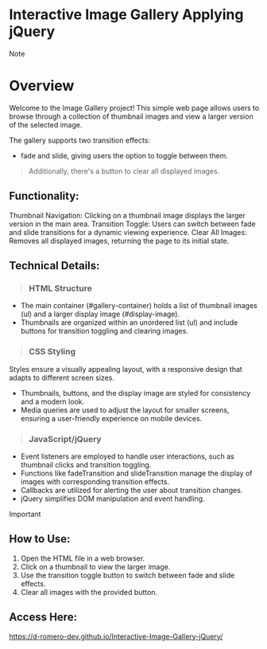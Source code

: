 # Interactive Image Gallery Applying jQuery
>[!NOTE]
># Overview
> Welcome to the Image Gallery project!
>This simple web page allows users to browse through a collection of thumbnail images and view a larger version of the selected image.
>
>The gallery supports two transition effects:
>
>- fade and slide, giving users the option to toggle between them.
>
>> Additionally, there's a button to clear all displayed images.

## Functionality:
Thumbnail Navigation: Clicking on a thumbnail image displays the larger version in the main area.
Transition Toggle: Users can switch between fade and slide transitions for a dynamic viewing experience.
Clear All Images: Removes all displayed images, returning the page to its initial state.

## Technical Details:
> ### HTML Structure
- The main container (#gallery-container) holds a list of thumbnail images (ul) and a larger display image (#display-image).
- Thumbnails are organized within an unordered list (ul) and include buttons for transition toggling and clearing images.
> ### CSS Styling
Styles ensure a visually appealing layout, with a responsive design that adapts to different screen sizes.
- Thumbnails, buttons, and the display image are styled for consistency and a modern look.
- Media queries are used to adjust the layout for smaller screens, ensuring a user-friendly experience on mobile devices.
> ### JavaScript/jQuery
- Event listeners are employed to handle user interactions, such as thumbnail clicks and transition toggling.
- Functions like fadeTransition and slideTransition manage the display of images with corresponding transition effects.
- Callbacks are utilized for alerting the user about transition changes.
- jQuery simplifies DOM manipulation and event handling.

>[!IMPORTANT]
> ## How to Use:
>1. Open the HTML file in a web browser.
>2. Click on a thumbnail to view the larger image.
>3. Use the transition toggle button to switch between fade and slide effects.
>4. Clear all images with the provided button.
>   ## Access Here:
>   https://d-romero-dev.github.io/Interactive-Image-Gallery-jQuery/

